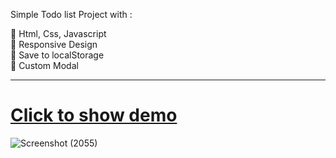 Simple Todo list Project with :

🔴 Html, Css, Javascript <br/>
🔴 Responsive Design <br/>
🔴 Save to localStorage <br/>
🔴 Custom Modal <br/>

---
# <a href="https://mohammad-todolist.netlify.app/" target="_blank">Click to show demo</a>

![Screenshot (2055)](https://user-images.githubusercontent.com/48680310/161348104-1f11da4e-3077-4508-bd5a-0ec9fa7ddcee.png)
